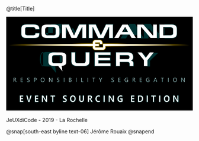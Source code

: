 @title[Title]

![Title](_assets/CandQ.png)

JeUXdiCode - 2019 - La Rochelle 

@snap[south-east byline text-06]
Jérôme Rouaix
@snapend